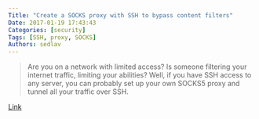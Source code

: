 ```yaml
---
Title: "Create a SOCKS proxy with SSH to bypass content filters"
Date: 2017-01-19 17:43:43
Categories: [security]
Tags: [SSH, proxy, SOCKS]
Authors: sedlav
---
```


> Are you on a network with limited access? Is someone filtering your internet traffic, limiting your abilities? Well, if you have SSH access to any server, you can probably set up your own SOCKS5 proxy and tunnel all your traffic over SSH.

[Link](https://ma.ttias.be/socks-proxy-linux-ssh-bypass-content-filters/)
